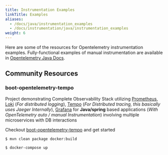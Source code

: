 ```yaml
---
title: Instrumentation Examples
linkTitle: Examples
aliases:
  - /docs/java/instrumentation_examples
  - /docs/instrumentation/java/instrumentation_examples
weight: 6
---
```


Here are some of the resources for Opentelemetry instrumentation examples.
Fully-functional examples of manual instrumentation are available in [Opentelemetry Java Docs].

## Community Resources

### boot-opentelemetry-tempo

Project demonstrating Complete Observability Stack utilizing
[Prometheus](https://prometheus.io/), [Loki](https://grafana.com/oss/loki/)
(_For distributed logging_), [Tempo](https://grafana.com/oss/tempo/) (_For
Distributed tracing, this basically uses Jaeger Internally_),
[Grafana](https://grafana.com/grafana/) for **Java/spring** based applications
(_With OpenTelemetry auto / manual Instrumentation_) involving multiple
microservices with DB interactions

Checkout
[boot-opentelemetry-tempo](https://github.com/mnadeem/boot-opentelemetry-tempo)
and get started

```console
$ mvn clean package docker:build
```

```console
$ docker-compose up
```

[Opentelemetry Java Docs]: https://github.com/open-telemetry/opentelemetry-java-docs

